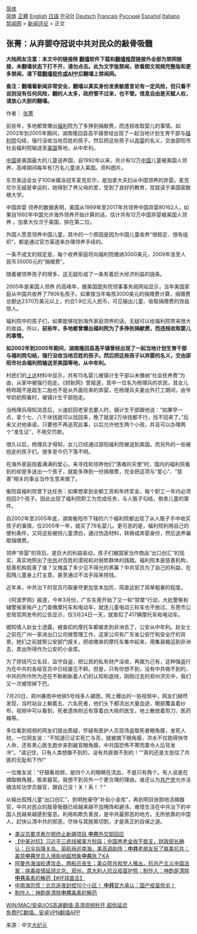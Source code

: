  <!-- 面包屑导航 --> <div class="breadcrumb"><!-- GTranslate: https://gtranslate.io/ -->  <div class="switcher notranslate">  <div class="selected">  <a href="#" onclick="return false;"> 简体</a>  </div>  <div class="option">  <a href="https://www.bannedbook.org" onclick="doGTranslate('zh-CN|zh-CN');jQuery('div.switcher div.selected a').html(jQuery(this).html());return false;" title="简体中文" class="nturl selected"> 简体</a>  <a href="https://www.bannedbook.org/zh-tw/" onclick="doGTranslate('zh-CN|zh-TW');jQuery('div.switcher div.selected a').html(jQuery(this).html());return false;" title="繁體中文" class="nturl"> 正體</a>  <a href="https://www.bannedbook.org/en/" onclick="doGTranslate('zh-CN|en');jQuery('div.switcher div.selected a').html(jQuery(this).html());return false;" title="English" class="nturl"> English</a>  <a href="https://www.bannedbook.org/ja/" onclick="doGTranslate('zh-CN|ja');jQuery('div.switcher div.selected a').html(jQuery(this).html());return false;" title="日本語" class="nturl"> 日語</a>  <a href="https://www.bannedbook.org/ko/" onclick="doGTranslate('zh-CN|ko');jQuery('div.switcher div.selected a').html(jQuery(this).html());return false;" title="한국어" class="nturl"> 한국어</a>  <a href="https://www.bannedbook.org/de/" onclick="doGTranslate('zh-CN|de');jQuery('div.switcher div.selected a').html(jQuery(this).html());return false;" title="Deutsch" class="nturl"> Deutsch</a>  <a href="https://www.bannedbook.org/fr/" onclick="doGTranslate('zh-CN|fr');jQuery('div.switcher div.selected a').html(jQuery(this).html());return false;" title="Français" class="nturl"> Français</a>  <a href="https://www.bannedbook.org/ru/" onclick="doGTranslate('zh-CN|ru');jQuery('div.switcher div.selected a').html(jQuery(this).html());return false;" title="Русский" class="nturl"> Русский</a>  <a href="https://www.bannedbook.org/es/" onclick="doGTranslate('zh-CN|es');jQuery('div.switcher div.selected a').html(jQuery(this).html());return false;" title="Español" class="nturl"> Español</a>  <a href="https://www.bannedbook.org/it/" onclick="doGTranslate('zh-CN|it');jQuery('div.switcher div.selected a').html(jQuery(this).html());return false;" title="Italiano" class="nturl"> Italiano</a>  </div>  </div>      <div class='breadcrumb-sub'><!-- Breadcrumb NavXT 6.3.0 --> <a href="https://www.bannedbook.org/" class="home">禁闻网</a> &gt; <a href="https://www.bannedbook.org/bnews/comments/" class="category">新闻评论</a> &gt; 正文</div></div><h2>张菁：从弃婴夺冠说中共对民众的敲骨吸髓</h2> <p class="notice"><b>大陆网友注意：本文中的链接除 <a href="https://github.com/bannedbook/fanqiang" >翻墙</a>软件下载和<a href="https://github.com/killgcd/justmysocks/blob/master/README.md">翻墙推荐</a>链接外全部为禁网链接，未翻墙状态下打不开，请勿点击。此为文字版禁闻，欲看图文视频完整版和更多禁闻，请下载<a href="https://github.com/bannedbook/fanqiang">翻墙软件或APP</a>后翻墙上禁闻网。</p><p>备注：翻墙看新闻非常安全，翻墙以真实身份发表敏感言论有一定风险，但只看不说则没有任何风险，翻的人太多，政府管不过来，也不管。信息自由是天赋人权，请放心大胆的翻墙。</b></p>  <div class="entry"> <p>作者： <a href="https://www.bannedbook.org/bnews/tag/%e5%bc%a0%e8%8f%81/" class="st_tag internal_tag" rel="tag" title="标签 张菁 下的日志">张菁</a></p> <p id="summary">前些年，多地都曾爆出<a href="https://www.bannedbook.org/bnews/tag/%E7%A6%8F%E5%88%A9/" class="st_tag internal_tag" rel="tag" title="标签 福利 下的日志">福利</a>院为了多挣到捐献费，而违规收取婴儿的事情。如2002年到2005年期间，湖南隆回县高平镇曾经出现了一起当地计划生育干部与<a href="https://www.bannedbook.org/bnews/tag/%E7%A6%8F%E5%88%A9%E9%99%A2/" class="st_tag internal_tag" rel="tag" title="标签 福利院 下的日志">福利院</a>勾结，强行没收当地百姓的孩子。然后把这些孩子以<a href="https://www.bannedbook.org/bnews/tag/%E5%BC%83%E5%A9%B4/" class="st_tag internal_tag" rel="tag" title="标签 弃婴 下的日志">弃婴</a>的名义，交由邵阳市社会福利院输送至<a href="https://www.bannedbook.org/bnews/tag/%e7%be%8e%e5%9b%bd/" class="st_tag internal_tag" rel="tag" title="标签 美国 下的日志">美国</a>等地，从中牟利。</p> <p> <span class='wp_keywordlink_affiliate'><a href="https://www.bannedbook.org/" title="中国" target="_blank">中国</a></span>是美国最大的儿童送养国，自1992年以来，共计有12万<a href="https://www.bannedbook.org/bnews/tag/%E4%B8%AD%E5%9B%BD/" class="st_tag internal_tag" rel="tag" title="标签 中国 下的日志">中国</a>儿童被美国人领养，高峰期间每年有1万名儿童进入美国。资料图片。</p> <p>东京奥运会女子100米蝶泳冠军麦克尼尔，是加拿大夫妇从中国领养的弃婴。麦克尼尔无疑是幸运的，她得到了养父母的爱，受到了良好的教育，现就读于美国密歇根大学。</p> <p>中国弃婴 领养的数据表明，美国从1999年至2017年共领养中国弃婴80162人，如果自1992年中国允许海外领养开始计算的话，估计共有12万中国弃婴被美国人领养 。加拿大仅次于美国，排在第二位。</p> <p>外国人愿意领养中国儿童，其中的一个原因是因为中国儿童收养“很稳定、很有组织”，都是通过官方渠道来办理领养手续的。</p> <p>一条不成文的规定是，每个收养家庭将向福利院缴纳3000美元，2009年涨至人民币35000元的“捐赠费”。</p>  <p>随着被领养孩子的增多，这无疑形成了一条有着巨大经济利益的链条。</p> <p>2005年是美国人领养 的高峰年，据美国国务院领事事务局网站显示，当年美国家庭从中国共收养了7906名孩子。如果按当年每孩3000美元的捐赠费计算，捐赠费总额达2370万美元以上，约合1.9亿元人民币，可见输出儿童、收取捐赠费的效益惊人。</p> <p>福利院中的孩子们，如果能够找到海外家庭领养的话，无疑可以给福利院带来很大的收益。所以，<strong>前些年，多地都曾爆出福利院为了多挣到捐献费，而违规收取婴儿的事情。</strong></p> <p><strong>如2002年到2005年期间，湖南隆回县高平镇曾经出现了一起当地计划生育干部与福利院勾结，强行没收当地百姓的孩子。然后把这些孩子以弃婴的名义，交由邵阳市社会福利院输送至美国等地，从中牟利。</strong></p> <p>村民们的<span class='wp_keywordlink_affiliate'><a href="https://www.bannedbook.org/bnews/weiquan/" title="上访" target="_blank">上访</a></span>材料中显示，共有15名婴儿被镇计生干部以未缴纳“社会抚养费”为由，从家中被强行抱走。《财新网》曾报道，其中一位名为杨理兵的农民，其女儿杨玲既不是超生二胎也不是从外面捡来的弃婴，在杨理兵夫妻出外打工期间，由爷爷奶奶照看时，被镇计生干部抱走。</p> <p>当杨理兵得知消息后，火速赶回老家去要人时，镇计生干部跟他说：“如果早一点，拿个七、八千块钱就可以找回来，晚了就是2万块钱都不行，找不回来了。”后来又对他承诺，只要他不再追究此事，以后允许他生两个小孩，并且可以办理两个“准生证”，不用交罚款。</p> <p>很久以后，杨理兵才得知，女儿已经通过邵阳福利院被送到美国。而另外的一些被抱走的孩子们，很多至今仍下落不明。</p>  <p>在海外家庭抱着满满的爱心，来寻找和领养他们“落难的天使”时，国内的福利院看到的却是多送出一个孩子，就能多挣到一份捐赠费，完全把这项与“爱心”、“慈善”相关的事业当作生意来做了。</p> <p>衡阳县福利院曾下达任务：如果想拿到全额工资和年终奖金，每个职工一年内必须抱回3个孩子。因此出现了福利院职工为完成任务，与人贩子勾结，倒卖儿童的案件。</p> <p>自2002年至2005年底，湖南衡阳市下辖的六个福利院都出现了从人贩子手中收买孩子的事情，仅2005年一年，就买了78名婴儿。更可恶的是，福利院利用自己的便利条件，又将这些被拐儿童漂白，通过伪造材料，转换成弃婴身份，然后送养骗取捐赠费。</p> <p>领养“弃婴”的背后，是巨大的利益驱动，孩子们被国家当作商品“出口创汇”的现实，真实地照出了<a href="https://www.bannedbook.org/bnews/tag/%e4%b8%ad%e5%85%b1/" class="st_tag internal_tag" rel="tag" title="标签 中共 下的日志">中共</a>对百姓的漠视和对弱势群体的践踏。福利院本是慈善机构，慈善机构慈善了谁？又掩盖了多少见不得光的黑幕？中共官员为了自己的利益，在孤残儿童身上打主意，甚至通过不法手段来捞钱。</p> <p>近年来，中共治下的官员巧取豪夺更加变本加厉，简直达到了简单粗暴的程度。</p> <p>《阿波罗网》报道，今年3月份，广东东莞开始了又一轮“禁摩“行动，大批警察和辅警挨家挨户上门查缴摩托车和电动车，就连儿童电动三轮车也不放过。东莞市公安局官网发布的公告显示，仅3月24日一天，就查扣了417辆摩托车和电动车。</p> <p>据知情人赵女士透露，被查扣的摩托车都被卖到非洲去了，公安从中牟利。赵女士之前在广州一家进出口公司做管理工作，这家公司有广东省公安厅和安全厅的背景，她们之前就帮公安部门报关，把收缴来的摩托车集中起来，用集装箱运到非洲去，卖出所得作为公安的小金库。</p>  <p>为了捞钱巧立名目、监守自盗，把公民的私有财产没收，再据为己有，这种强盗行为在中共的各级官员中已经屡见不鲜。但是，只有你想不到，没有中共做不到的，中共的所作所为还在不断刷新着人们的认知和底线，刚刚过去的郑州洪灾中，我们又一次被惊掉下巴。</p> <p>7月20日，郑州暴雨中地铁5号线多人被困，网上曝出的一些视频中，网友们赫然发现，当时站台上躺着五、六名死者，他们头下都流出大量血迹，眼部覆盖着纱布，视频中可以看到，死者遗体附近有穿着白大褂的医生，地上散放着剪刀、医药箱等。</p> <p>多位看到视频的网友们提出质疑，怀疑有医护人员现场盗取死者眼角膜，发死人财。一位网友说：“不知道已证实死亡与否，就被摘下眼角膜，洪水不仅跑得快夺人命，还有黑心医生跑步来割器官眼角膜，中共国恐怖不寒而栗令人后背发冷”。“请记住，只有人类想像不到的，没有共匪做不到的！”“真的还是太低估了共匪的无耻和下作!”</p> <p>一位推友说：“仔细看视频，是四个人的眼睛在流血，不是只有两个。有人说是在摘取眼角膜，贩卖器官。我想不到另外一个更合理的理由。谁还认为<a href="https://www.bannedbook.org/bnews/tag/%e5%85%b1%e4%ba%a7%e5%85%9a/" class="st_tag internal_tag" rel="tag" title="标签 共产党 下的日志">共产党</a>允许活摘法轮功学员器官，跟自己没！关！系！？”</p> <p>从输出孤残儿童“出口创汇”，到明抢豪夺“补贴小金库”，再到明目张胆地活摘器官，中共对民众的敲骨吸髓已经越来越不加掩饰和避讳，难怪生活在中共治下的中国人民越来越感到窒息。利用和欺负善良，是中共最邪恶的地方。无所依靠的中国人，赶快认清中共的邪恶，尽快与其脱离切割，才是真正的自保之道。</p> <ul class='op-related-articles' title='相关阅读'> <li><a href='https://www.bannedbook.org/bnews/comments/20210801/1597959.html' target='_blank'>美议员要求希尔顿终止新疆项目 <b>中共</b>外交部回应</a></li> <li><a href='https://www.bannedbook.org/bnews/bannedvideo/20210801/1597952.html' target='_blank'>【中美对抗】习近平三底线被美方秒踩；中国养老金收不抵支，财政部长确认；日伞兵降关岛，英航母巡南海，美高调助阵；<b>中共</b>老朋友反了联美抗共；美禁<b>中共</b>党员入境影响超想象<b>中共</b>急了KA</a></li> <li><a href='https://www.bannedbook.org/bnews/bannedvideo/20210801/1597935.html' target='_blank'>阿曼外海油轮遭攻击，两船员丧生；美众院共和党人推出，抗共产主义中国法案；病毒疫情延烧北京、郑州，意大利人抗议疫苗护照；制作人：神韵是清除<b>中共</b>毒素的解药【#环球直击】</a></li> <li><a href='https://www.bannedbook.org/bnews/bannedvideo/20210801/1597933.html' target='_blank'>中南海恐慌！北京连夜封控10个小区！        <b>中共</b>官方承认：国产疫苗低劣！</a></li> <li><a href='https://www.bannedbook.org/bnews/bannedvideo/20210801/1597929.html' target='_blank'>制作人：神韵是清除<b>中共</b>毒素的解药</a></li> </ul> <p class="texttj"> <a href="https://github.com/bannedbook/fanqiang/wiki/V2ray%E6%9C%BA%E5%9C%BA" target="_blank">WIN/MAC/安卓/iOS高速翻墙:高清视频秒开,超低延迟</a><br/> <a href="https://github.com/bannedbook/fanqiang/wiki/%E7%A6%81%E9%97%BB%E7%BD%91%E5%AE%89%E5%8D%93%E7%BF%BB%E5%A2%99%E6%96%B0%E9%97%BBAPP" target="_blank">免费PC翻墙、安卓VPN翻墙APP</a></p><p> 来源：中文<span class='wp_keywordlink_affiliate'><a href="http://www.epochtimes.com/" title="大纪元" target="_blank">大纪元</a></span> </p> <a name='sharetosocial'></a>  <div style="margin-bottom:5px;padding-bottom:5px;clear:both"> <div id="archive-pix-1" class="banner-ads"> <!-- AuctionX Display platform tag START --> <div id="26318x728x90x621x_ADSLOT2" clicktrack="%%CLICK_URL_ESC%%"></div> <!-- AuctionX Display platform tag END --> </div> <div id="archive-pix-2" class="banner-ads"> <!-- AuctionX Display platform tag START --> <div id="26315x300x250x621x_ADSLOT2" clicktrack="%%CLICK_URL_ESC%%"></div> <!-- AuctionX Display platform tag END --> </div> </div>  <div id="archive-pix-1" class="banner-ads"> <!-- AuctionX Display platform tag START --> <div id="26318x728x90x621x_ADSLOT3" clicktrack="%%CLICK_URL_ESC%%"></div> <!-- AuctionX Display platform tag END --> </div> </div><!--END ENTRY--> 